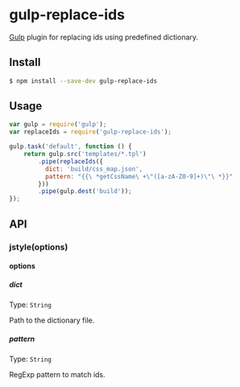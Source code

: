 # gulp-replace-ids

[Gulp](http://gulpjs.com) plugin for replacing ids using predefined
dictionary.

## Install

```sh
$ npm install --save-dev gulp-replace-ids
```

## Usage

```js
var gulp = require('gulp');
var replaceIds = require('gulp-replace-ids');

gulp.task('default', function () {
	return gulp.src('templates/*.tpl')
		.pipe(replaceIds({
          dict: 'build/css_map.json',
          pattern: "{{\ *getCssName\ +\"([a-zA-Z0-9]+)\"\ *}}"
        }))
		.pipe(gulp.dest('build'));
});
```

## API

### jstyle(options)

#### options

##### dict

Type: `String`

Path to the dictionary file.

##### pattern

Type: `String`

RegExp pattern to match ids.
